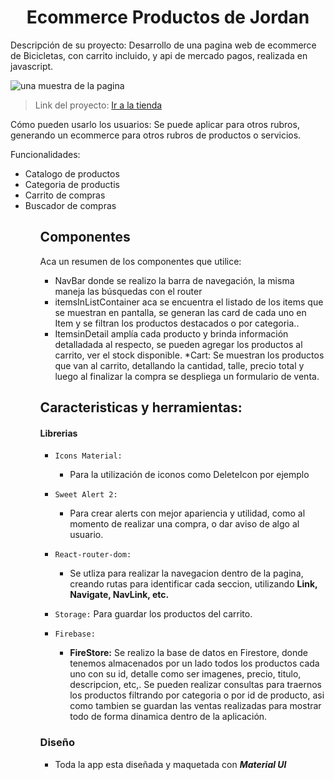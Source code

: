 <h1 align="center"> Ecommerce Productos de Jordan </h1>

Descripción de su proyecto: Desarrollo de una pagina web de ecommerce de Bicicletas, con carrito incluido, y api de mercado pagos, realizada en javascript.

![una muestra de la pagina]()

>Link del proyecto: [Ir a la tienda]()

Cómo pueden usarlo los usuarios: Se puede aplicar para otros rubros, generando un ecommerce para otros rubros de productos o servicios. 

Funcionalidades: <ul>
                   <li>Catalogo de productos</li>
                   <li>Categoria de productis</li>
                   <li>Carrito de compras</li>
                   <li>Buscador de compras</li>
                 <ul>
## Componentes
Aca un resumen de los componentes que utilice: 

* NavBar  donde se realizo la barra de navegación, la misma maneja las búsquedas con el router
* itemsInListContainer aca se encuentra el listado de los items que se muestran en pantalla, se generan las card de cada uno en Item y se filtran los productos destacados o por categoria..
* ItemsinDetail amplía cada producto y brinda información detalladada al respecto, se pueden agregar los productos al carrito, ver el stock disponible.
*Cart: Se muestran los productos que van al carrito, detallando la cantidad, talle, precio total y luego al finalizar la compra se despliega un formulario de venta.

## Caracteristicas y herramientas:
#### Librerias

- `Icons Material:`
    - Para la utilización de iconos como DeleteIcon por ejemplo
    
- `Sweet Alert 2:`
    - Para crear alerts con mejor apariencia y utilidad, como al momento de realizar una compra, o dar aviso de algo al usuario.
    
- `React-router-dom:`
    - Se utliza para realizar la navegacion dentro de la pagina, creando rutas para identificar cada seccion, utilizando  **Link, Navigate, NavLink, etc.** 

- `Storage:`
    Para guardar los productos del carrito.   
    
- `Firebase:`
    - **FireStore:**
    Se realizo la base de datos en Firestore, donde tenemos almacenados por un lado todos los productos cada uno con su id, detalle como ser imagenes, precio, titulo, descripcion, etc,. Se pueden realizar consultas para traernos los productos filtrando por categoria o por id de producto, asi como tambien se guardan las ventas realizadas para mostrar todo de forma dinamica dentro de la aplicación.  
  
   
### Diseño
- Toda la app esta diseñada y maquetada con ***Material UI***
